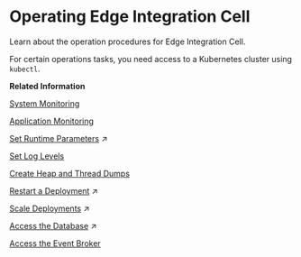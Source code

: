 <!-- loio2af17b843f294a30b3d9fedb6295e8aa -->

# Operating Edge Integration Cell

Learn about the operation procedures for Edge Integration Cell.

For certain operations tasks, you need access to a Kubernetes cluster using `kubectl`.

**Related Information**  


[System Monitoring](system-monitoring-689a9a1.md "Access system monitoring and logging if it's enabled.")

[Application Monitoring](application-monitoring-c9863ba.md "You can monitor messages and integration artifacts by using the monitoring functions of SAP Integration Suite.")

[Set Runtime Parameters](https://help.sap.com/viewer/70f6fd5a94a14d0f91a40c7d99296144/IAT/en-US/ab41f20927cb4842bf9e55b87cc7e6d0.html "Learn how to set runtime parameters in a Kubernetes configmap.") :arrow_upper_right:

[Set Log Levels](set-log-levels-8e58ec4.md "Learn how to set log levels for Java-based solution components.")

[Create Heap and Thread Dumps](create-heap-and-thread-dumps-fb10394.md "Learn how to create heap and thread dumps.")

[Restart a Deployment](https://help.sap.com/viewer/70f6fd5a94a14d0f91a40c7d99296144/IAT/en-US/7a4a2bf5742549f3b844fb8a955d0f10.html "Learn how to restart a deployment.") :arrow_upper_right:

[Scale Deployments](https://help.sap.com/viewer/70f6fd5a94a14d0f91a40c7d99296144/IAT/en-US/b9e0d9148028422c8410b1c3d5b2ca72.html "Learn how to scale a deployment.") :arrow_upper_right:

[Access the Database](https://help.sap.com/viewer/70f6fd5a94a14d0f91a40c7d99296144/IAT/en-US/d21f1953f988442d97575beb4327bfe6.html "Learn how to access the database directly.") :arrow_upper_right:

[Access the Event Broker](access-the-event-broker-abbb36a.md "Learn how to access the Event Broker.")


